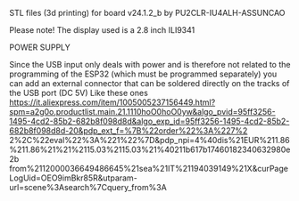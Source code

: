 STL files (3d printing)  for board v24.1.2_b by PU2CLR-IU4ALH-ASSUNCAO

Please note! 
The display used is a 2.8 inch ILI9341


POWER SUPPLY

Since the USB input only deals with power and is therefore not related to the programming of the ESP32 (which must be programmed separately) you can add an external connector that can be soldered directly on the tracks of the USB port (DC 5V)
Like these ones
https://it.aliexpress.com/item/1005005237156449.html?spm=a2g0o.productlist.main.21.1110hoO0hoO0yw&algo_pvid=95ff3256-1495-4cd2-85b2-682b8f098d8d&algo_exp_id=95ff3256-1495-4cd2-85b2-682b8f098d8d-20&pdp_ext_f=%7B%22order%22%3A%227%2 2%2C%22eval%22%3A%221%22%7D&pdp_npi=4%40dis%21EUR%211.86%211.86%21%21%2115.03%2115.03%21%40211b617b17460182340632980e2b from%2112000036649486645%21sea%21IT%21194039149%21X&curPageLogUid=OEO9imBkr85R&utparam-url=scene%3Asearch%7Cquery_from%3A
